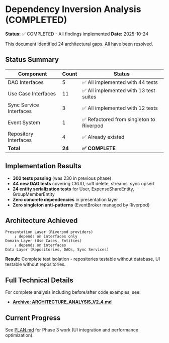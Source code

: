 # Dependency Inversion Analysis (COMPLETED)

**Status:** ✅ COMPLETED - All findings implemented
**Date:** 2025-10-24

This document identified 24 architectural gaps. All have been resolved.

## Status Summary

| Component | Count | Status |
|-----------|-------|--------|
| DAO Interfaces | 5 | ✅ All implemented with 44 tests |
| Use Case Interfaces | 11 | ✅ All implemented with 13 test suites |
| Sync Service Interfaces | 3 | ✅ All implemented with 12 tests |
| Event System | 1 | ✅ Refactored from singleton to Riverpod |
| Repository Interfaces | 4 | ✅ Already existed |
| **Total** | **24** | **✅ COMPLETE** |

## Implementation Results

- **302 tests passing** (was 230 in previous phase)
- **44 new DAO tests** covering CRUD, soft delete, streams, sync upsert
- **24 entity serialization tests** for User, ExpenseShareEntity, GroupMemberEntity
- **Zero concrete dependencies** in presentation layer
- **Zero singleton anti-patterns** (EventBroker managed by Riverpod)

## Architecture Achieved

```
Presentation Layer (Riverpod providers)
    ↓ depends on interfaces only
Domain Layer (Use Cases, Entities)
    ↓ depends on interfaces
Data Layer (Repositories, DAOs, Sync Services)
```

**Result:** Complete test isolation - repositories testable without database, UI testable without repositories.

## Full Technical Details

For complete analysis including before/after code examples, see:
- **[Archive: ARCHITECTURE_ANALYSIS_V2_4.md](../archive/ARCHITECTURE_ANALYSIS_V2_4.md)**

## Current Progress

See [PLAN.md](./PLAN.md) for Phase 3 work (UI integration and performance optimization).
